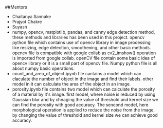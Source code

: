 ##Mentors
- Chaitanya Sannake
- Prajyot Chakre
- Suyash
- numpy, opencv, matplotlib, pandas, and canny edge detection method, these methods and libraries has been used in this project.
opencv python file which contains use of opencv library in image processing like resizing, edge detection, smoothening, and other basic methods.
opencv file is compatible with google collab as cv2_imshow() operation is imported from google collab.
openCV file contain some basic idea of opencv library  or it is a small part of opencv file.
Numpy python file is all about numpy basic operations.
- count_and_area_of_object.ipynb file cantains a model which can claculate the number of object in the image and find their labels. other model in it can calculate the area of the object in an image.
- porosity.ipynb file contains two model which can calculate the porosity of a material by it's image. first model, where noise is reduced by using Gaussian blur and by chnaging the value of threshold and kernel size we can find the porosity with good accuracy. The sencond model, here morphological operation is applied to reduce the noise from the image, by changing the value of threshold and kernel size we can achieve good accuracy.


